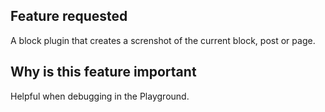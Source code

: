 ## Feature requested
A block plugin that creates a screnshot of the current block, post or page. 

## Why is this feature important
Helpful when debugging in the Playground.